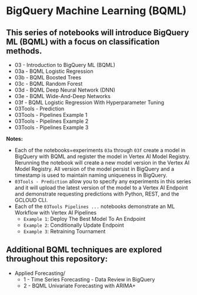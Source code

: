 # BigQuery Machine Learning (BQML)

## This series of notebooks will introduce BigQuery ML (BQML) with a focus on classification methods.  
- 03 - Introduction to BigQuery ML (BQML)
- 03a - BQML Logistic Regression
- 03b - BQML Boosted Trees
- 03c - BQML Random Forest
- 03d - BQML Deep Neural Network (DNN)
- 03e - BQML Wide-And-Deep Networks
- 03f - BQML Logistic Regression With Hyperparameter Tuning
- 03Tools - Prediction
- 03Tools - Pipelines Example 1
- 03Tools - Pipelines Example 2
- 03Tools - Pipelines Example 3

**Notes:**
- Each of the notebooks=experiments `03a` through `03f` create a model in BigQuery with BQML and register the model in Vertex AI Model Registry.  Rerunning the notebook will create a new model version in the Vertex AI Model Registry.  All version of the model persist in BigQuery and a timestamp is used to maintain naming uniqueness in BigQuery.
- `03Tools - Prediction` allow you to specify any experiments in this series and it will upload the latest version of the model to a Vertex AI Endpoint and demonstrate requesting predictions with Python, REST, and the GCLOUD CLI.
- Each of the `03Tools Pipelines ...` notebooks demonstrate an ML Workflow with Vertex AI Pipelines
    - `Example 1`: Deploy The Best Model To An Endpoint
    - `Example 2`: Conditionally Update Endpoint
    - `Example 3`: Retraining Tournament

## Additional BQML techniques are explored throughout this repository:
- Applied Forecasting/
    - 1 - Time Series Forecasting - Data Review in BigQuery
    - 2 - BQML Univariate Forecasting with ARIMA+
